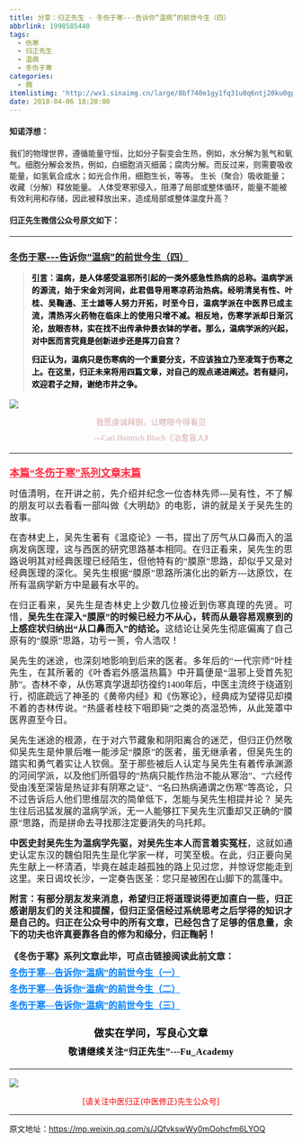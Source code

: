 ```yaml
---
title: 分享：归正先生 - 冬伤于寒---告诉你“温病”的前世今生（四）
abbrlink: 1998585440
tags:
  - 伤寒
  - 归正先生
  - 温病
  - 冬伤于寒
categories:
  - 摘
itemlistimg: 'http://wx1.sinaimg.cn/large/8bf740e1gy1fq31u0q6ntj20ku0gp1dq.jpg'
date: 2018-04-06 18:28:00
---
```


#### 知诺浮想：
我们的物理世界，遵循能量守恒，比如分子裂变会生热，例如，水分解为氢气和氧气。细胞分解会发热，例如，白细胞消灭细菌；腐肉分解。而反过来，则需要吸收能量，如氢氧合成水；如光合作用，细胞生长，等等。
生长（聚合）吸收能量；收藏（分解）释放能量。
人体受寒邪侵入，阻滞了局部或整体循环，能量不能被有效利用和存储，因此被释放出来，造成局部或整体温度升高？ 

  

#### 归正先生微信公众号原文如下：
---

###  [冬伤于寒---告诉你“温病”的前世今生（四）](https://mp.weixin.qq.com/s/JQfvkswWy0mOohcfm6LYOQ "跳转至原文")

<div class="rich_media_content ">
                    <blockquote style="white-space: normal;"><p style="margin-top: 10px;margin-bottom: 10px;text-align: justify;line-height: 1.5em;"><span style="text-decoration: underline;"><strong style="max-width: 100%;color: rgb(62, 62, 62);font-size: 14px;line-height: 22.4px;box-sizing: border-box !important;word-wrap: break-word !important;"><span style="color: rgb(0, 0, 0);max-width: 100%;font-family: 仿宋;box-sizing: border-box !important;word-wrap: break-word !important;">引言</span></strong></span><strong style="max-width: 100%;color: rgb(62, 62, 62);font-size: 14px;line-height: 22.4px;box-sizing: border-box !important;word-wrap: break-word !important;"><span style="color: rgb(0, 0, 0);max-width: 100%;font-family: 仿宋;box-sizing: border-box !important;word-wrap: break-word !important;">：</span></strong><strong style="max-width: 100%;color: rgb(62, 62, 62);font-size: 14px;line-height: 22.4px;box-sizing: border-box !important;word-wrap: break-word !important;"><span style="color: rgb(0, 0, 0);max-width: 100%;font-family: 仿宋;box-sizing: border-box !important;word-wrap: break-word !important;">温病，是人体感受温邪所引起的一类外感急性热病的总称。温病学派的源流，始于宋金刘河间，此君倡导用寒凉药治热病。经明清吴有性、叶桂、吴鞠通、王士雄等人努力开拓，时至今日，温病学派在中医界已成主流，清热泻火药物在临床上的使用只增不减。相反地，伤寒学派却日渐沉沦，放眼杏林，实在找不出传承仲景衣钵的学者。那么，温病学派的兴起，对中医而言究竟是创新进步还是挥刀自宫？</span></strong></p><p style="margin-top: 10px;margin-bottom: 10px;text-align: justify;line-height: 1.5em;"><strong style="max-width: 100%;color: rgb(62, 62, 62);font-size: 14px;line-height: 22.4px;box-sizing: border-box !important;word-wrap: break-word !important;"><span style="color: rgb(0, 0, 0);max-width: 100%;font-family: 仿宋;box-sizing: border-box !important;word-wrap: break-word !important;"><strong style="max-width: 100%;color: rgb(62, 62, 62);line-height: 22.4px;box-sizing: border-box !important;word-wrap: break-word !important;"><span style="color: rgb(0, 0, 0);max-width: 100%;box-sizing: border-box !important;word-wrap: break-word !important;">归正认为，温病只是伤寒病的一个重要分支，不应该独立乃至凌驾于伤寒之上。</span></strong><strong style="max-width: 100%;color: rgb(62, 62, 62);line-height: 22.4px;box-sizing: border-box !important;word-wrap: break-word !important;"><span style="color: rgb(0, 0, 0);max-width: 100%;box-sizing: border-box !important;word-wrap: break-word !important;">在这里，归正未来将用四篇文章，对自己的观点递进阐述。若有疑问，欢迎君子之辩，谢绝市井之争。</span></strong></span></strong></p></blockquote><p style="white-space: normal;line-height: normal;"><img style="clear: both; display: block; margin:auto;" src="http://wx1.sinaimg.cn/large/8bf740e1gy1fq31u0q6ntj20ku0gp1dq.jpg" data-type="jpeg" data-w="750"  /></p><p style="margin-top: 5px;margin-bottom: 5px;white-space: normal;text-align: center;line-height: normal;"><span style="font-family: 仿宋;max-width: 100%;color: rgb(215, 171, 169);font-size: 14px;line-height: 22.4px;box-sizing: border-box !important;word-wrap: break-word !important;">我愿虔诚拜倒，让瞎眼今得看见</span></p><p style="margin-top: 5px;margin-bottom: 5px;white-space: normal;text-align: center;line-height: normal;"><span style="color: rgb(0, 128, 255);text-decoration: underline;"><strong style="max-width: 100%;color: rgb(62, 62, 62);font-size: 14px;line-height: 22.4px;box-sizing: border-box !important;word-wrap: break-word !important;"></strong></span><span style="font-family: 仿宋;max-width: 100%;color: rgb(215, 171, 169);font-size: 14px;line-height: 22.4px;box-sizing: border-box !important;word-wrap: break-word !important;">---Carl Heinrich Bloch《治愈盲人</span><span style="color: rgb(215, 171, 169);font-size: 14px;line-height: 22.4px;font-family: Arial, 宋体;">》</span></p><hr style="white-space: normal;"  /><p style="margin-top: 20px;margin-bottom: 5px;white-space: normal;line-height: normal;"><span style="color: rgb(255, 41, 65);"><strong style="font-size: 18px;text-align: justify;"><span style="text-decoration: underline;font-family: 仿宋;">本篇“冬伤于寒”系列文章末篇</span></strong></span></p><p style="margin-top: 15px;margin-bottom: 15px;white-space: normal;text-align: justify;line-height: 1.5em;"><span style="font-family: 仿宋;font-size: 16px;">时值清明，在开讲之前，先介绍并纪念一位杏林先师---吴有性，不了解的朋友可以去看看一部叫做《大明劫》的电影，讲的就是关于吴先生的故事。</span></p><p style="margin-top: 15px;margin-bottom: 15px;white-space: normal;text-align: justify;line-height: 1.5em;"><span style="font-family: 仿宋;font-size: 16px;">在杏林史上，吴先生著有《温疫论》一书，提出了厉气从口鼻而入的温病发病医理，这与西医的研究思路基本相同。在归正看来，吴先生的思路说明其对经典医理已经陌生，但他特有的“膜原”思路，却似乎又是对经典医理的深化。吴先生根据“膜原”思路所演化出的新方---达原饮，在所有温病学新方中是最有水平的。</span></p><p style="margin-top: 15px;margin-bottom: 15px;white-space: normal;text-align: justify;line-height: 1.5em;"><span style="font-family: 仿宋;font-size: 16px;">在归正看来，吴先生是杏林史上少数几位接近到伤寒真理的先贤。可惜，<strong>吴先生在深入“膜原”的时候已经力不从心，转而从最容易观察到的上感症状归纳出“从口鼻而入”的结论。</strong>这结论让吴先生彻底偏离了自己原有的“膜原”思路，功亏一篑，令人浩叹！</span></p><p style="margin-top: 15px;margin-bottom: 15px;white-space: normal;text-align: justify;line-height: 1.5em;"><span style="font-family: 仿宋;font-size: 16px;">吴先生的迷途，也深刻地影响到后来的医者。多年后的“一代宗师”叶桂先生，在其所著的《叶香岩外感温热篇》中开篇便是“温邪上受首先犯肺”。杏林不幸，从伤寒真学退却彷徨约1400年后，中医主流终于绕道别行，彻底疏远了神圣的《黄帝内经》和《伤寒论》，经典成为望得见却摸不着的杏林传说。“热盛者桂枝下咽即毙”之类的高温恐怖，从此笼罩中医界直至今日。</span></p><p style="margin-top: 15px;margin-bottom: 15px;white-space: normal;text-align: justify;line-height: 1.5em;"><span style="font-family: 仿宋;font-size: 16px;">吴先生迷途的根源，在于对六节藏象和阴阳离合的迷茫，但归正仍然敬仰吴先生是仲景后唯一能涉足</span><span style="font-family: 仿宋;font-size: 16px;">“膜原”的医者，虽无继承者，但吴先生的踏实和勇气着实让人钦佩。至于那些被后人认定与吴先生有着传承渊源的河间学派，以及他们所倡导的“热病只能作热治不能从寒治”、“六经传受由浅至深皆是热证非有阴寒之证”、“名曰热病通谓之伤寒”等高论，只不过告诉后人他们思维层次的简单低下，怎能与吴先生相提并论？</span><span style="font-family: 仿宋;font-size: 16px;">&nbsp;</span><span style="font-family: 仿宋;font-size: 16px;">吴先生往后迅猛发展的温病学派，无一人能够扛下吴先生沉重却又正确的“膜原”思路，而是拼命去寻找那注定要消失的乌托邦。</span></p><p style="margin-top: 15px;margin-bottom: 15px;white-space: normal;text-align: justify;line-height: 1.5em;"><strong><span style="font-family: 仿宋;font-size: 16px;">中医史封吴先生为温病学先驱，对吴先生本人而言着实冤枉</span></strong><span style="font-family: 仿宋;font-size: 16px;">，这就如通史认定东汉的魏伯阳先生是化学家一样，可笑至极。在此，归正要向吴先生献上一杯清酒，毕竟在越走越孤独的路上见过您，并惊讶您能走到这里。来日谒坟长沙，一定奏告医圣：您只是被困在山脚下的蒿蓬中。</span></p><p style="margin-top: 15px;margin-bottom: 15px;white-space: normal;text-align: justify;line-height: 1.5em;"><strong><span style="font-family: 仿宋;font-size: 16px;">附言：有部分朋友发来消息，希望归正将道理说得更加直白一些，归正感谢朋友们的关注和提醒，但归正坚信经过系统思考之后学得的知识才是自己的。归正在公众号中的所有文章，已经包含了足够的信息量，余下的功夫也许真要靠各自的修为和缘分，归正鞠躬！</span></strong></p><p style="margin-top: 15px;margin-bottom: 5px;white-space: normal;text-align: justify;"><strong style="font-family: 仿宋;font-size: 16px;">《冬伤于寒》系列文章此毕，可点击链接阅读此前文章：</strong></p><p style="margin-top: 5px;margin-bottom: 5px;white-space: normal;text-align: justify;line-height: normal;"><span style="color: rgb(0, 128, 255);text-decoration: underline;font-family: 仿宋;font-size: 16px;"><strong><a href="http://mp.weixin.qq.com/s?__biz=MzI5NzQzMzY5NQ==&amp;mid=2247484024&amp;idx=1&amp;sn=675e133b1a206a2d0e7494c5725f3692&amp;chksm=ecb46d48dbc3e45ecb027e191485adf1196f1a3bdb640b5002857678f5f2bc9a84e191693d51&amp;scene=21#wechat_redirect" target="_blank" style="color: rgb(0, 128, 255);">冬伤于寒---告诉你“温病”的前世今生（一）</a></strong></span></p><p style="margin-top: 5px;margin-bottom: 5px;white-space: normal;text-align: justify;line-height: normal;"><a href="http://mp.weixin.qq.com/s?__biz=MzI5NzQzMzY5NQ==&amp;mid=2247484029&amp;idx=1&amp;sn=7ec3c02ca1cc639c0fe16391eca1f6fb&amp;chksm=ecb46d4ddbc3e45ba5f6d87a5164f27577e8002086b29f1a50bdc5927ef730353782359f5d5a&amp;scene=21#wechat_redirect" target="_blank"><span style="color: rgb(0, 128, 255);text-decoration: underline;font-family: 仿宋;font-size: 16px;"><strong>冬伤于寒---告诉你“温病”的前世今生（二）</strong></span></a><br  /></p><p style="margin-top: 5px;margin-bottom: 15px;white-space: normal;text-align: justify;line-height: normal;"><a href="http://mp.weixin.qq.com/s?__biz=MzI5NzQzMzY5NQ==&amp;mid=2247484034&amp;idx=1&amp;sn=1de2bc89fcba7c64df047f6b17e3cdb8&amp;chksm=ecb46db2dbc3e4a4ba660ce10989a6f38ede124e115cf7115e401aecddcadf2f1db34e2afe9b&amp;scene=21#wechat_redirect" target="_blank"><span style="color: rgb(0, 128, 255);text-decoration: underline;font-family: 仿宋;font-size: 16px;"><strong>冬伤于寒---告诉你“温病”的前世今生（三）</strong></span></a><span style="color: rgb(0, 128, 255);text-decoration: underline;font-family: 仿宋;font-size: 16px;"><br  /></span></p><p style="margin-top: 15px;margin-bottom: 5px;white-space: normal;text-align: center;line-height: normal;"></p><p style="margin-top: 15px;margin-bottom: 15px;white-space: normal;text-align: justify;"><span style="font-family: 仿宋;font-size: 16px;"></span></p><p style="margin-top: 25px;margin-bottom: 5px;font-size: 16px;white-space: normal;max-width: 100%;min-height: 1em;color: rgb(62, 62, 62);text-align: center;line-height: 1.75em;box-sizing: border-box !important;word-wrap: break-word !important;"><strong><span style="font-size: 18px;color: rgb(0, 0, 0);max-width: 100%;font-family: 仿宋;letter-spacing: 0.5px;box-sizing: border-box !important;word-wrap: break-word !important;">做实在学问，写良心文章</span></strong></p><p style="margin-top: 5px;margin-bottom: 15px;font-size: 16px;white-space: normal;max-width: 100%;min-height: 1em;color: rgb(62, 62, 62);line-height: 1.75em;text-align: center;box-sizing: border-box !important;word-wrap: break-word !important;"><strong><span style="color: rgb(0, 0, 0);max-width: 100%;font-family: 仿宋;letter-spacing: 0.5px;box-sizing: border-box !important;word-wrap: break-word !important;">敬请继续关注“归正先生”---Fu_Academy</span></strong></p><hr style="font-size: 16px;white-space: normal;max-width: 100%;color: rgb(62, 62, 62);box-sizing: border-box !important;word-wrap: break-word !important;"  />
					<img style="clear: both; display: block; margin:auto;" src="http://wx1.sinaimg.cn/mw690/8bf740e1gy1fgqt1hfuomj20hs0bzmyp.jpg" /><p style="text-align: center; color: red">[请关注中医归正(中医修正)先生公众号]</p><hr />
                </div>



原文地址：https://mp.weixin.qq.com/s/JQfvkswWy0mOohcfm6LYOQ
